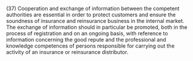 (37) Cooperation and exchange of information between the competent authorities are essential in order to protect customers and ensure the soundness of insurance and reinsurance business in the internal market. The exchange of information should in particular be promoted, both in the process of registration and on an ongoing basis, with reference to information concerning the good repute and the professional and knowledge competences of persons responsible for carrying out the activity of an insurance or reinsurance distributor.